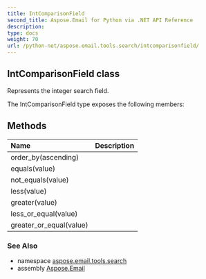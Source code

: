 ```yaml
---
title: IntComparisonField
second_title: Aspose.Email for Python via .NET API Reference
description: 
type: docs
weight: 70
url: /python-net/aspose.email.tools.search/intcomparisonfield/
---
```


## IntComparisonField class

Represents the integer search field.

The IntComparisonField type exposes the following members:
## Methods
| Name | Description |
| :- | :- |
|order_by(ascending)|  |
|equals(value)|  |
|not_equals(value)|  |
|less(value)|  |
|greater(value)|  |
|less_or_equal(value)|  |
|greater_or_equal(value)|  |

### See Also

* namespace [aspose.email.tools.search](/python-net/aspose.email.tools.search/)
* assembly [Aspose.Email](/python-net/)

